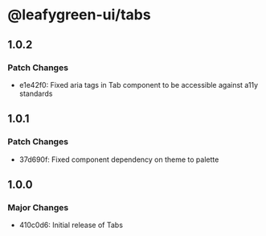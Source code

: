 # @leafygreen-ui/tabs

## 1.0.2

### Patch Changes

- e1e42f0: Fixed aria tags in Tab component to be accessible against a11y standards

## 1.0.1

### Patch Changes

- 37d690f: Fixed component dependency on theme to palette

## 1.0.0

### Major Changes

- 410c0d6: Initial release of Tabs
